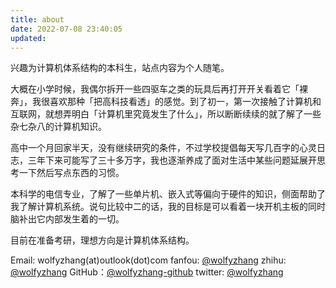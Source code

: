 ```yaml
---
title: about
date: 2022-07-08 23:40:05
updated:
---
```


兴趣为计算机体系结构的本科生，站点内容为个人随笔。

大概在小学时候，我偶尔拆开一些四驱车之类的玩具后再打开开关看着它「裸奔」，我很喜欢那种「把高科技看透」的感觉。到了初一，第一次接触了计算机和互联网，就想弄明白「计算机里究竟发生了什么」，所以断断续续的就了解了一些杂七杂八的计算机知识。

高中一个月回家半天，没有继续研究的条件，不过学校提倡每天写几百字的心灵日志，三年下来可能写了三十多万字，我也逐渐养成了面对生活中某些问题延展开思考一下然后写点东西的习惯。

本科学的电信专业，了解了一些单片机、嵌入式等偏向于硬件的知识，侧面帮助了我了解计算机系统。说句比较中二的话，我的目标是可以看着一块开机主板的同时脑补出它内部发生着的一切。

目前在准备考研，理想方向是计算机体系结构。

Email: wolfyzhang(at)outlook(dot)com
fanfou: [@wolfyzhang](https://fanfou.com/wolfyzhang)
zhihu: [@wolfyzhang](https://www.zhihu.com/people/wolfy-12)
GitHub：[@wolfyzhang-github](https://github.com/wolfyzhang-github)
twitter: [@wolfyzhang](https://twitter.com/wolfyzhang)

